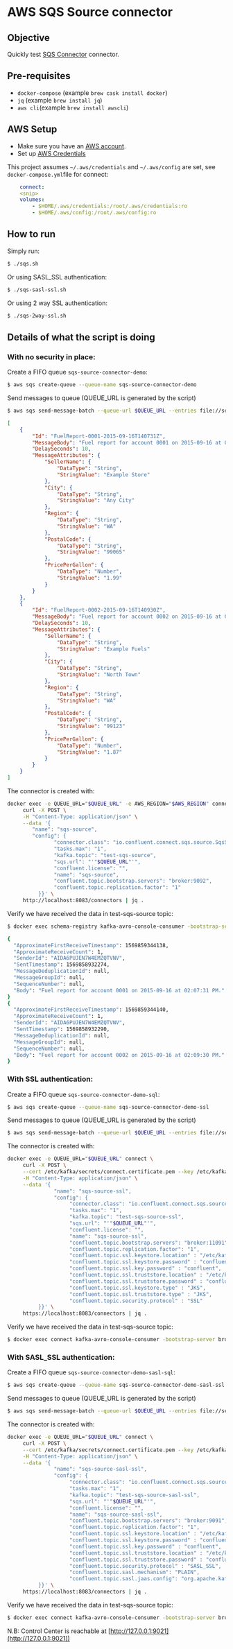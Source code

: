 # AWS SQS Source connector

## Objective

Quickly test [SQS Connector](https://docs.confluent.io/current/connect/kafka-connect-sqs/index.html#quick-start) connector.

## Pre-requisites

* `docker-compose` (example `brew cask install docker`)
* `jq` (example `brew install jq`)
* `aws cli`(example `brew install awscli`)

## AWS Setup

* Make sure you have an [AWS account](https://docs.aws.amazon.com/streams/latest/dev/before-you-begin.html#setting-up-sign-up-for-aws).
* Set up [AWS Credentials](https://docs.confluent.io/current/connect/kafka-connect-kinesis/quickstart.html#aws-credentials)

This project assumes `~/.aws/credentials` and `~/.aws/config` are set, see `docker-compose.yml`file for connect:

```yaml
    connect:
    <snip>
    volumes:
        - $HOME/.aws/credentials:/root/.aws/credentials:ro
        - $HOME/.aws/config:/root/.aws/config:ro
```

## How to run

Simply run:

```bash
$ ./sqs.sh
```

Or using SASL_SSL authentication:

```bash
$ ./sqs-sasl-ssl.sh
```

Or using 2 way SSL authentication:

```bash
$ ./sqs-2way-ssl.sh
```

## Details of what the script is doing

### With no security in place:

Create a FIFO queue `sqs-source-connector-demo`:

```bash
$ aws sqs create-queue --queue-name sqs-source-connector-demo
```

Send messages to queue (QUEUE_URL is generated by the script)

```bash
$ aws sqs send-message-batch --queue-url $QUEUE_URL --entries file://send-message-batch.json
```

```json
[
    {
        "Id": "FuelReport-0001-2015-09-16T140731Z",
        "MessageBody": "Fuel report for account 0001 on 2015-09-16 at 02:07:31 PM.",
        "DelaySeconds": 10,
        "MessageAttributes": {
            "SellerName": {
                "DataType": "String",
                "StringValue": "Example Store"
            },
            "City": {
                "DataType": "String",
                "StringValue": "Any City"
            },
            "Region": {
                "DataType": "String",
                "StringValue": "WA"
            },
            "PostalCode": {
                "DataType": "String",
                "StringValue": "99065"
            },
            "PricePerGallon": {
                "DataType": "Number",
                "StringValue": "1.99"
            }
        }
    },
    {
        "Id": "FuelReport-0002-2015-09-16T140930Z",
        "MessageBody": "Fuel report for account 0002 on 2015-09-16 at 02:09:30 PM.",
        "DelaySeconds": 10,
        "MessageAttributes": {
            "SellerName": {
                "DataType": "String",
                "StringValue": "Example Fuels"
            },
            "City": {
                "DataType": "String",
                "StringValue": "North Town"
            },
            "Region": {
                "DataType": "String",
                "StringValue": "WA"
            },
            "PostalCode": {
                "DataType": "String",
                "StringValue": "99123"
            },
            "PricePerGallon": {
                "DataType": "Number",
                "StringValue": "1.87"
            }
        }
    }
]
```


The connector is created with:

```bash
docker exec -e QUEUE_URL="$QUEUE_URL" -e AWS_REGION="$AWS_REGION" connect \
     curl -X POST \
     -H "Content-Type: application/json" \
     --data '{
        "name": "sqs-source",
        "config": {
               "connector.class": "io.confluent.connect.sqs.source.SqsSourceConnector",
               "tasks.max": "1",
               "kafka.topic": "test-sqs-source",
               "sqs.url": "'"$QUEUE_URL"'",
               "confluent.license": "",
               "name": "sqs-source",
               "confluent.topic.bootstrap.servers": "broker:9092",
               "confluent.topic.replication.factor": "1"
          }}' \
     http://localhost:8083/connectors | jq .
```

Verify we have received the data in test-sqs-source topic:

```bash
$ docker exec schema-registry kafka-avro-console-consumer -bootstrap-server broker:9092 --topic test-sqs-source --from-beginning --max-messages 2 | tail -n 5 | head -n 2 | jq .

{
  "ApproximateFirstReceiveTimestamp": 1569859344138,
  "ApproximateReceiveCount": 1,
  "SenderId": "AIDA6PUJEN7W4EMZQTVNV",
  "SentTimestamp": 1569858932274,
  "MessageDeduplicationId": null,
  "MessageGroupId": null,
  "SequenceNumber": null,
  "Body": "Fuel report for account 0001 on 2015-09-16 at 02:07:31 PM."
}
{
  "ApproximateFirstReceiveTimestamp": 1569859344140,
  "ApproximateReceiveCount": 1,
  "SenderId": "AIDA6PUJEN7W4EMZQTVNV",
  "SentTimestamp": 1569858932290,
  "MessageDeduplicationId": null,
  "MessageGroupId": null,
  "SequenceNumber": null,
  "Body": "Fuel report for account 0002 on 2015-09-16 at 02:09:30 PM."
}
```

### With SSL authentication:

Create a FIFO queue `sqs-source-connector-demo-sql`:

```bash
$ aws sqs create-queue --queue-name sqs-source-connector-demo-ssl
```

Send messages to queue (QUEUE_URL is generated by the script)

```bash
$ aws sqs send-message-batch --queue-url $QUEUE_URL --entries file://send-message-batch.json
```


The connector is created with:

```bash
docker exec -e QUEUE_URL="$QUEUE_URL" connect \
     curl -X POST \
     --cert /etc/kafka/secrets/connect.certificate.pem --key /etc/kafka/secrets/connect.key --tlsv1.2 --cacert /etc/kafka/secrets/snakeoil-ca-1.crt \
     -H "Content-Type: application/json" \
     --data '{
               "name": "sqs-source-ssl",
               "config": {
                    "connector.class": "io.confluent.connect.sqs.source.SqsSourceConnector",
                    "tasks.max": "1",
                    "kafka.topic": "test-sqs-source-ssl",
                    "sqs.url": "'"$QUEUE_URL"'",
                    "confluent.license": "",
                    "name": "sqs-source-ssl",
                    "confluent.topic.bootstrap.servers": "broker:11091",
                    "confluent.topic.replication.factor": "1",
                    "confluent.topic.ssl.keystore.location" : "/etc/kafka/secrets/kafka.connect.keystore.jks",
                    "confluent.topic.ssl.keystore.password" : "confluent",
                    "confluent.topic.ssl.key.password" : "confluent",
                    "confluent.topic.ssl.truststore.location" : "/etc/kafka/secrets/kafka.connect.truststore.jks",
                    "confluent.topic.ssl.truststore.password" : "confluent",
                    "confluent.topic.ssl.keystore.type" : "JKS",
                    "confluent.topic.ssl.truststore.type" : "JKS",
                    "confluent.topic.security.protocol" : "SSL"
          }}' \
     https://localhost:8083/connectors | jq .
```

Verify we have received the data in test-sqs-source topic:

```bash
$ docker exec connect kafka-avro-console-consumer -bootstrap-server broker:11091 --topic test-sqs-source-ssl --from-beginning --max-messages 2 --property schema.registry.url=https://schema-registry:8085 --consumer.config /etc/kafka/secrets/client_without_interceptors_2way_ssl.config  | tail -n 3 | head -n 2 | jq .
```

### With SASL_SSL authentication:

Create a FIFO queue `sqs-source-connector-demo-sasl-sql`:

```bash
$ aws sqs create-queue --queue-name sqs-source-connector-demo-sasl-ssl
```

Send messages to queue (QUEUE_URL is generated by the script)

```bash
$ aws sqs send-message-batch --queue-url $QUEUE_URL --entries file://send-message-batch.json
```


The connector is created with:

```bash
docker exec -e QUEUE_URL="$QUEUE_URL" connect \
     curl -X POST \
     --cert /etc/kafka/secrets/connect.certificate.pem --key /etc/kafka/secrets/connect.key --tlsv1.2 --cacert /etc/kafka/secrets/snakeoil-ca-1.crt \
     -H "Content-Type: application/json" \
     --data '{
               "name": "sqs-source-sasl-ssl",
               "config": {
                    "connector.class": "io.confluent.connect.sqs.source.SqsSourceConnector",
                    "tasks.max": "1",
                    "kafka.topic": "test-sqs-source-sasl-ssl",
                    "sqs.url": "'"$QUEUE_URL"'",
                    "confluent.license": "",
                    "name": "sqs-source-sasl-ssl",
                    "confluent.topic.bootstrap.servers": "broker:9091",
                    "confluent.topic.replication.factor": "1",
                    "confluent.topic.ssl.keystore.location" : "/etc/kafka/secrets/kafka.connect.keystore.jks",
                    "confluent.topic.ssl.keystore.password" : "confluent",
                    "confluent.topic.ssl.key.password" : "confluent",
                    "confluent.topic.ssl.truststore.location" : "/etc/kafka/secrets/kafka.connect.truststore.jks",
                    "confluent.topic.ssl.truststore.password" : "confluent",
                    "confluent.topic.security.protocol" : "SASL_SSL",
                    "confluent.topic.sasl.mechanism": "PLAIN",
                    "confluent.topic.sasl.jaas.config": "org.apache.kafka.common.security.plain.PlainLoginModule required  username=\"client\" password=\"client-secret\";"
          }}' \
     https://localhost:8083/connectors | jq .
```

Verify we have received the data in test-sqs-source topic:

```bash
$ docker exec connect kafka-avro-console-consumer -bootstrap-server broker:9091 --topic test-sqs-source-sasl-ssl --from-beginning --max-messages 2 --property schema.registry.url=https://schema-registry:8085 --consumer.config /etc/kafka/secrets/client_without_interceptors.config  | tail -n 3 | head -n 2 | jq .
```

N.B: Control Center is reachable at [http://127.0.0.1:9021](http://127.0.0.1:9021])
